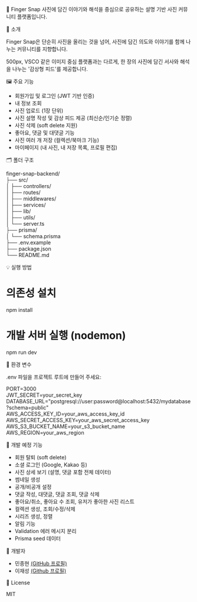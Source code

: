📸 Finger Snap
사진에 담긴 이야기와 해석을 중심으로 공유하는 설명 기반 사진 커뮤니티 플랫폼입니다.

📌 소개

Finger Snap은 단순히 사진을 올리는 것을 넘어,
사진에 담긴 의도와 이야기를 함께 나누는 커뮤니티를 지향합니다.

500px, VSCO 같은 이미지 중심 플랫폼과는 다르게,
한 장의 사진에 담긴 서사와 해석을 나누는 '감상형 피드'를 제공합니다.

🖼️ 주요 기능

-   회원가입 및 로그인 (JWT 기반 인증)
-   내 정보 조회
-   사진 업로드 (1장 단위)
-   사진 설명 작성 및 감상 피드 제공 (최신순/인기순 정렬)
-   사진 삭제 (soft delete 지원)
-   좋아요, 댓글 및 대댓글 기능
-   사진 여러 개 저장 (컬렉션/북마크 기능)
-   마이페이지 (내 사진, 내 저장 목록, 프로필 편집)

🗂️ 폴더 구조

finger-snap-backend/  
├── src/  
│ ├── controllers/  
│ ├── routes/  
│ ├── middlewares/  
│ ├── services/  
│ ├── lib/  
│ ├── utils/  
│ └── server.ts  
├── prisma/  
│ └── schema.prisma  
├── .env.example  
├── package.json  
└── README.md

💡 실행 방법

# 의존성 설치

npm install

# 개발 서버 실행 (nodemon)

npm run dev

🔧 환경 변수

.env 파일을 프로젝트 루트에 만들어 주세요:

PORT=3000  
JWT_SECRET=your_secret_key  
DATABASE_URL="postgresql://user:password@localhost:5432/mydatabase?schema=public"  
AWS_ACCESS_KEY_ID=your_aws_access_key_id  
AWS_SECRET_ACCESS_KEY=your_aws_secret_access_key  
AWS_S3_BUCKET_NAME=your_s3_bucket_name  
AWS_REGION=your_aws_region

🚧 개발 예정 기능

-   회원 탈퇴 (soft delete)
-   소셜 로그인 (Google, Kakao 등)
-   사진 상세 보기 (설명, 댓글 포함 전체 데이터)
-   썸네일 생성
-   공개/비공개 설정
-   댓글 작성, 대댓글, 댓글 조회, 댓글 삭제
-   좋아요/취소, 좋아요 수 조회, 유저가 좋아한 사진 리스트
-   컬렉션 생성, 조회/수정/삭제
-   시리즈 생성, 정렬
-   알림 기능
-   Validation 에러 메시지 분리
-   Prisma seed 데이터

👤 개발자

- 민종현 [(GitHub 프로필)](https://github.com/straightmin)
- 이재성 [(Github 프로필)](https://github.com/jaejae3785)

📄 License

MIT
